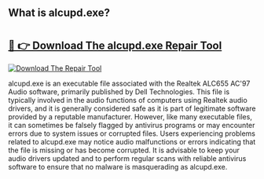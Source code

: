 ## What is alcupd.exe? 

# <h2><a href="https://exedetect.com/download.php?alcupd.exe">🔗 👉 Download The alcupd.exe Repair Tool</a></h2>

[![Download The Repair Tool](https://exedetect.com/download-button.jpg)](https://exedetect.com/download.php?alcupd.exe)

alcupd.exe is an executable file associated with the Realtek ALC655 AC'97 Audio software, primarily published by Dell Technologies. This file is typically involved in the audio functions of computers using Realtek audio drivers, and it is generally considered safe as it is part of legitimate software provided by a reputable manufacturer. However, like many executable files, it can sometimes be falsely flagged by antivirus programs or may encounter errors due to system issues or corrupted files. Users experiencing problems related to alcupd.exe may notice audio malfunctions or errors indicating that the file is missing or has become corrupted. It is advisable to keep your audio drivers updated and to perform regular scans with reliable antivirus software to ensure that no malware is masquerading as alcupd.exe.